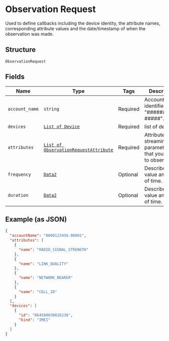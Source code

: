 
# Observation Request

Used to define callbacks including the device identity, the attribute names, corresponding attribute values and the date/timestamp of when the observation was made.

## Structure

`ObservationRequest`

## Fields

| Name | Type | Tags | Description |
|  --- | --- | --- | --- |
| `account_name` | `string` | Required | Account identifier in "##########-#####". |
| `devices` | [`List of Device`](../../doc/models/device.md) | Required | list of devices |
| `attributes` | [`List of ObservationRequestAttribute`](../../doc/models/observation-request-attribute.md) | Required | Attributes are streaming RF parameters that you want to observe. |
| `frequency` | [`Data2`](../../doc/models/data-2.md) | Optional | Describes value and unit of time. |
| `duration` | [`Data2`](../../doc/models/data-2.md) | Optional | Describes value and unit of time. |

## Example (as JSON)

```json
{
  "accountName": "0000123456-00001",
  "attributes": [
    {
      "name": "RADIO_SIGNAL_STRENGTH"
    },
    {
      "name": "LINK_QUALITY"
    },
    {
      "name": "NETWORK_BEARER"
    },
    {
      "name": "CELL_ID"
    }
  ],
  "devices": [
    {
      "id": "864508030026238",
      "kind": "IMEI"
    }
  ]
}
```

